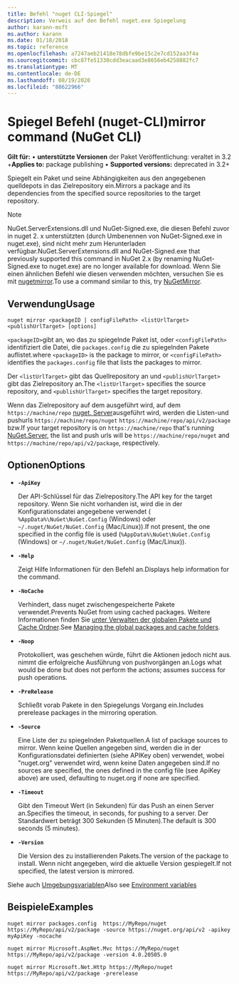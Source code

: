 ```yaml
---
title: Befehl "nuget CLI-Spiegel"
description: Verweis auf den Befehl nuget.exe Spiegelung
author: karann-msft
ms.author: karann
ms.date: 01/18/2018
ms.topic: reference
ms.openlocfilehash: a7247aeb21418e78dbfe9be15c2e7cd152aa3f4a
ms.sourcegitcommit: cbc87fe51330cdd3eacaad3e8656eb4258882fc7
ms.translationtype: MT
ms.contentlocale: de-DE
ms.lasthandoff: 08/19/2020
ms.locfileid: "88622966"
---
```

# <a name="mirror-command-nuget-cli"></a><span data-ttu-id="fac48-103">Spiegel Befehl (nuget-CLI)</span><span class="sxs-lookup"><span data-stu-id="fac48-103">mirror command (NuGet CLI)</span></span>

<span data-ttu-id="fac48-104">**Gilt für:** &bullet; **unterstützte Versionen** der Paket Veröffentlichung: veraltet in 3.2 +</span><span class="sxs-lookup"><span data-stu-id="fac48-104">**Applies to:** package publishing &bullet; **Supported versions:** deprecated in 3.2+</span></span>

<span data-ttu-id="fac48-105">Spiegelt ein Paket und seine Abhängigkeiten aus den angegebenen quelldepots in das Zielrepository ein.</span><span class="sxs-lookup"><span data-stu-id="fac48-105">Mirrors a package and its dependencies from the specified source repositories to the target repository.</span></span>

> [!NOTE]
> <span data-ttu-id="fac48-106">NuGet.ServerExtensions.dll und NuGet-Signed.exe, die diesen Befehl zuvor in nuget 2. x unterstützten (durch Umbenennen von NuGet-Signed.exe in nuget.exe), sind nicht mehr zum Herunterladen verfügbar.</span><span class="sxs-lookup"><span data-stu-id="fac48-106">NuGet.ServerExtensions.dll and NuGet-Signed.exe that previously supported this command in NuGet 2.x (by renaming NuGet-Signed.exe to nuget.exe) are no longer available for download.</span></span> <span data-ttu-id="fac48-107">Wenn Sie einen ähnlichen Befehl wie diesen verwenden möchten, versuchen Sie es mit [nugetmirror](https://www.nuget.org/packages/NuGetMirror/).</span><span class="sxs-lookup"><span data-stu-id="fac48-107">To use a command similar to this, try [NuGetMirror](https://www.nuget.org/packages/NuGetMirror/).</span></span>

## <a name="usage"></a><span data-ttu-id="fac48-108">Verwendung</span><span class="sxs-lookup"><span data-stu-id="fac48-108">Usage</span></span>

```cli
nuget mirror <packageID | configFilePath> <listUrlTarget> <publishUrlTarget> [options]
```

<span data-ttu-id="fac48-109">`<packageID>`gibt an, wo das zu spiegelnde Paket ist, oder `<configFilePath>` identifiziert die Datei, die `packages.config` die zu spiegelnden Pakete auflistet.</span><span class="sxs-lookup"><span data-stu-id="fac48-109">where `<packageID>` is the package to mirror, or `<configFilePath>` identifies the `packages.config` file that lists the packages to mirror.</span></span>

<span data-ttu-id="fac48-110">Der `<listUrlTarget>` gibt das Quellrepository an und `<publishUrlTarget>` gibt das Zielrepository an.</span><span class="sxs-lookup"><span data-stu-id="fac48-110">The `<listUrlTarget>` specifies the source repository, and `<publishUrlTarget>` specifies the target repository.</span></span>

<span data-ttu-id="fac48-111">Wenn das Zielrepository auf dem ausgeführt wird, auf dem `https://machine/repo` [nuget. Server](../../hosting-packages/nuget-server.md)ausgeführt wird, werden die Listen-und pushurls `https://machine/repo/nuget` `https://machine/repo/api/v2/package` bzw.</span><span class="sxs-lookup"><span data-stu-id="fac48-111">If your target repository is on `https://machine/repo` that's running [NuGet.Server](../../hosting-packages/nuget-server.md), the list and push urls will be `https://machine/repo/nuget` and `https://machine/repo/api/v2/package`, respectively.</span></span>

## <a name="options"></a><span data-ttu-id="fac48-112">Optionen</span><span class="sxs-lookup"><span data-stu-id="fac48-112">Options</span></span>

- **`-ApiKey`**

  <span data-ttu-id="fac48-113">Der API-Schlüssel für das Zielrepository.</span><span class="sxs-lookup"><span data-stu-id="fac48-113">The API key for the target repository.</span></span> <span data-ttu-id="fac48-114">Wenn Sie nicht vorhanden ist, wird die in der Konfigurationsdatei angegebene verwendet ( `%AppData%\NuGet\NuGet.Config` (Windows) oder `~/.nuget/NuGet/NuGet.Config` (Mac/Linux)).</span><span class="sxs-lookup"><span data-stu-id="fac48-114">If not present,  the one specified in the config file is used (`%AppData%\NuGet\NuGet.Config` (Windows) or `~/.nuget/NuGet/NuGet.Config` (Mac/Linux)).</span></span>

- **`-Help`**

  <span data-ttu-id="fac48-115">Zeigt Hilfe Informationen für den Befehl an.</span><span class="sxs-lookup"><span data-stu-id="fac48-115">Displays help information for the command.</span></span>

- **`-NoCache`**

  <span data-ttu-id="fac48-116">Verhindert, dass nuget zwischengespeicherte Pakete verwendet.</span><span class="sxs-lookup"><span data-stu-id="fac48-116">Prevents NuGet from using cached packages.</span></span> <span data-ttu-id="fac48-117">Weitere Informationen finden Sie [unter Verwalten der globalen Pakete und Cache Ordner](../../consume-packages/managing-the-global-packages-and-cache-folders.md).</span><span class="sxs-lookup"><span data-stu-id="fac48-117">See [Managing the global packages and cache folders](../../consume-packages/managing-the-global-packages-and-cache-folders.md).</span></span>

- **`-Noop`**

  <span data-ttu-id="fac48-118">Protokolliert, was geschehen würde, führt die Aktionen jedoch nicht aus. nimmt die erfolgreiche Ausführung von pushvorgängen an.</span><span class="sxs-lookup"><span data-stu-id="fac48-118">Logs what would be done but does not perform the actions; assumes success for push operations.</span></span>

- **`-PreRelease`**

  <span data-ttu-id="fac48-119">Schließt vorab Pakete in den Spiegelungs Vorgang ein.</span><span class="sxs-lookup"><span data-stu-id="fac48-119">Includes prerelease packages in the mirroring operation.</span></span>

- **`-Source`**

  <span data-ttu-id="fac48-120">Eine Liste der zu spiegelnden Paketquellen.</span><span class="sxs-lookup"><span data-stu-id="fac48-120">A list of package sources to mirror.</span></span> <span data-ttu-id="fac48-121">Wenn keine Quellen angegeben sind, werden die in der Konfigurationsdatei definierten (siehe APIKey oben) verwendet, wobei "nuget.org" verwendet wird, wenn keine Daten angegeben sind.</span><span class="sxs-lookup"><span data-stu-id="fac48-121">If no sources are specified, the ones defined in the config file (see ApiKey above) are used, defaulting to nuget.org if none are specified.</span></span>

- **`-Timeout`**

  <span data-ttu-id="fac48-122">Gibt den Timeout Wert (in Sekunden) für das Push an einen Server an.</span><span class="sxs-lookup"><span data-stu-id="fac48-122">Specifies the timeout, in seconds, for pushing to a server.</span></span> <span data-ttu-id="fac48-123">Der Standardwert beträgt 300 Sekunden (5 Minuten).</span><span class="sxs-lookup"><span data-stu-id="fac48-123">The default is 300 seconds (5 minutes).</span></span>

- **`-Version`**

  <span data-ttu-id="fac48-124">Die Version des zu installierenden Pakets.</span><span class="sxs-lookup"><span data-stu-id="fac48-124">The version of the package to install.</span></span> <span data-ttu-id="fac48-125">Wenn nicht angegeben, wird die aktuelle Version gespiegelt.</span><span class="sxs-lookup"><span data-stu-id="fac48-125">If not specified, the latest version is mirrored.</span></span>

<span data-ttu-id="fac48-126">Siehe auch [Umgebungsvariablen](cli-ref-environment-variables.md)</span><span class="sxs-lookup"><span data-stu-id="fac48-126">Also see [Environment variables](cli-ref-environment-variables.md)</span></span>

## <a name="examples"></a><span data-ttu-id="fac48-127">Beispiele</span><span class="sxs-lookup"><span data-stu-id="fac48-127">Examples</span></span>

```cli
nuget mirror packages.config  https://MyRepo/nuget https://MyRepo/api/v2/package -source https://nuget.org/api/v2 -apikey myApiKey -nocache

nuget mirror Microsoft.AspNet.Mvc https://MyRepo/nuget https://MyRepo/api/v2/package -version 4.0.20505.0

nuget mirror Microsoft.Net.Http https://MyRepo/nuget https://MyRepo/api/v2/package -prerelease
```
